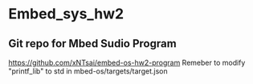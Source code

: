 # Embed_sys_hw2
## Git repo for Mbed Sudio Program
https://github.com/xNTsai/embed-os-hw2-program
Remeber to modify "printf_lib" to std in mbed-os/targets/target.json